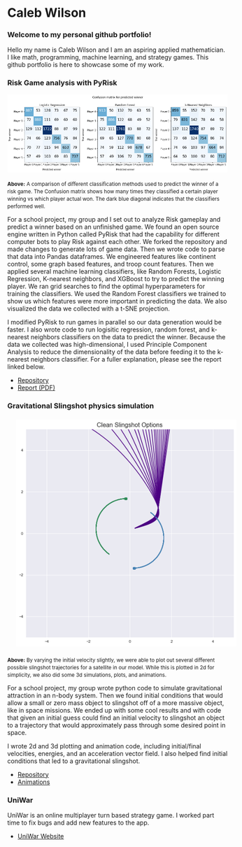 # Caleb Wilson

### Welcome to my personal github portfolio!

Hello my name is Caleb Wilson and I am an aspiring applied mathematician. I like math, programming, machine learning, and strategy games. This github portfolio is here to showcase some of my work.

### Risk Game analysis with PyRisk

<img src="cm_aggregate.png" alt="Confusion Matrices for classifiers" class="inline"/>

<small>**Above:** A comparison of different classification methods used to predict the winner of a risk game. The Confusion
matrix shows how many times they classified a certain player winning vs which player actual won. The dark blue diagonal
indicates that the classifiers performed well.</small>

For a school project, my group and I set out to analyze Risk gameplay and predict a winner based on an unfinished game.
We found an open source engine written in Python called PyRisk that had the capability for different computer bots to play 
Risk against each other. We forked the repository and made changes to generate lots of game data. Then we wrote code to parse
that data into Pandas dataframes. We engineered features like continent control, some graph based features, and troop count
features. Then we applied several machine learning classifiers, like Random Forests, Logistic  Regression, K-nearest
neighbors, and XGBoost to try to predict the winning player. We ran grid searches to find the optimal hyperparameters for
training the classifiers. We used the Random Forest classifiers we trained to show us which features were more important in
predicting the data. We also visualized the data we collected with a t-SNE projection.

I modified PyRisk to run games in parallel so our data generation would be faster. I also wrote code to run logisitic
regression, random forest, and k-nearest neighbors classifiers on the data to predict the winner. Because the data we
collected was high-dimensional, I used Principle Component Analysis to reduce the dimensionality of the data before feeding it
to the k-nearest neighbors classifier. For a fuller explanation, please see the report linked below.

 - [Repository](https://github.com/LukasErekson/pyrisk)
 - [Report (PDF)](RISK_Data_Project_Fall_2020.pdf)

### Gravitational Slingshot physics simulation

<img src="slingshot_options.png" alt="A plot several different slingshot trajectories" style="padding: 1% 4%;"/>

<small>**Above:** By varying the initial velocity slightly, we were able to plot out several different possible slingshot
trajectories for a satellite in our model. While this is plotted in 2d for simplicity, we also did some 3d simulations,
plots, and animations.</small>

For a school project, my group wrote python code to simulate gravitational attraction in an n-body system.
Then we found initial conditions that would allow a small or zero mass object to slingshot off of a more massive object,
like in space missions. We ended up with some cool results and with code that given an initial guess could find an initial
velocity to slingshot an object to a trajectory that would approximately pass through some desired point in space.

I wrote 2d and 3d plotting and animation code, including initial/final velocities, energies, and an acceleration vector
field. I also helped find initial conditions that led to a gravitational slingshot.

 - [Repository](https://github.com/samcochran/Gravitational-Slingshot)
 - [Animations](https://samcochran.github.io/Gravitational-Slingshot/)
 
### UniWar

UniWar is an online multiplayer turn based strategy game. I worked part time to fix bugs and add new features to the app.

 - [UniWar Website](https://www.uniwar.com)
